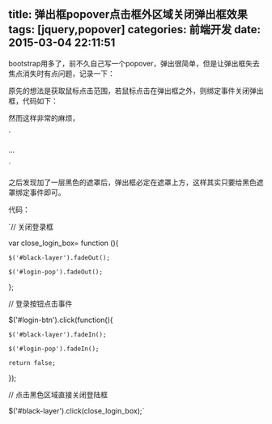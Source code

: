 title: 弹出框popover点击框外区域关闭弹出框效果
tags: [jquery,popover]
categories: 前端开发
date: 2015-03-04 22:11:51
---

bootstrap用多了，前不久自己写一个popover，弹出很简单，但是让弹出框失去焦点消失时有点问题，记录一下：

原先的想法是获取鼠标点击范围，若鼠标点击在弹出框之外，则绑定事件关闭弹出框，代码如下：

<!--more-->

然而这样非常的麻烦，

`<div class="login-popover">

...

</div>

<div id=black-layer></div>`

之后发现加了一层黑色的遮罩后，弹出框必定在遮罩上方，这样其实只要给黑色遮罩绑定事件即可。

代码：

`// 关闭登录框

var close_login_box= function (){

    $('#black-layer').fadeOut();

    $('#login-pop').fadeOut();

};

// 登录按钮点击事件

$('#login-btn').click(function(){

    $('#black-layer').fadeIn();

    $('#login-pop').fadeIn();

    return false;

});

// 点击黑色区域直接关闭登陆框

$('#black-layer').click(close_login_box);`
